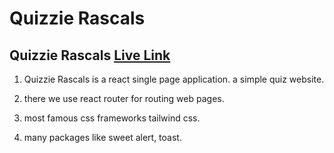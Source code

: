 # Quizzie Rascals

## Quizzie Rascals [Live Link](https://capable-bubblegum-983e9b.netlify.app/)

1. Quizzie Rascals is a react single page application. a simple quiz website.

2. there we use react router for routing web pages.

3. most famous css frameworks tailwind css.

4. many packages like sweet alert, toast.
